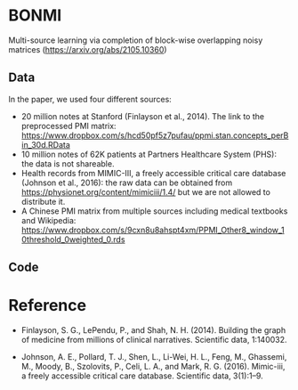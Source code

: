 # BONMI
Multi-source learning via completion of block-wise overlapping noisy matrices (https://arxiv.org/abs/2105.10360)


## Data
In the paper, we used four different sources:

- 20 million notes at Stanford (Finlayson et al., 2014). The link to the preprocessed PMI matrix: https://www.dropbox.com/s/hcd50pf5z7pufau/ppmi.stan.concepts_perBin_30d.RData
-  10 million notes of 62K patients at Partners Healthcare System (PHS): the data is not shareable.
-  Health records from MIMIC-III, a freely accessible critical care database (Johnson et al., 2016): the raw data can be obtained from https://physionet.org/content/mimiciii/1.4/ but we are not allowed to distribute it. 
-  A Chinese PMI matrix from multiple sources including medical textbooks and Wikipedia: https://www.dropbox.com/s/9cxn8u8ahspt4xm/PPMI_Other8_window_10threshold_0weighted_0.rds


## Code


# Reference

- Finlayson, S. G., LePendu, P., and Shah, N. H. (2014). Building the graph of medicine from millions of clinical narratives. Scientific data, 1:140032.

- Johnson, A. E., Pollard, T. J., Shen, L., Li-Wei, H. L., Feng, M., Ghassemi, M., Moody, B., Szolovits, P., Celi, L. A., and Mark, R. G. (2016). Mimic-iii, a freely accessible critical care database. Scientific data, 3(1):1–9.
